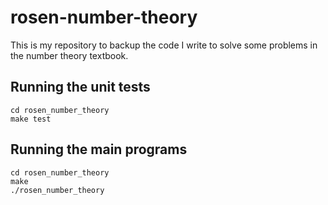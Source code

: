 # rosen-number-theory

This is my repository to backup the code I write to solve some problems in the number theory textbook.

## Running the unit tests
```console
cd rosen_number_theory
make test
```

## Running the main programs
```console
cd rosen_number_theory
make
./rosen_number_theory
```
